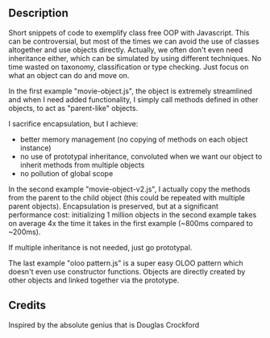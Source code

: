 ## Description

Short snippets of code to exemplify class free OOP with Javascript. This can be controversial, but most of the times we can avoid the use of classes altogether and use objects directly. Actually, we often don't even need inheritance either, which can be simulated by using different techniques. No time wasted on taxonomy, classification or type checking. Just focus on what an object can do and move on.

In the first example "movie-object.js", the object is extremely streamlined and when I need added functionality, I simply call methods defined in other objects, to act as "parent-like" objects.

I sacrifice encapsulation, but I achieve:
- better memory management (no copying of methods on each object instance)
- no use of prototypal inheritance, convoluted when we want our object to inherit methods from multiple objects
- no pollution of global scope 

In the second example "movie-object-v2.js", I actually copy the methods from the parent to the child object (this could be repeated with multiple parent objects). Encapsulation is preserved, but at a significant performance cost: initializing 1 million objects in the second example takes on average 4x the time it takes in the first example (~800ms compared to ~200ms).

If multiple inheritance is not needed, just go prototypal.

The last example "oloo pattern.js" is a super easy OLOO pattern which doesn't even use constructor functions. Objects are directly created by other objects and linked together via the prototype.

## Credits

Inspired by the absolute genius that is Douglas Crockford
